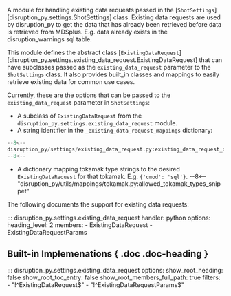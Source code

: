 A module for handling existing data requests passed in the [`ShotSettings`][disruption_py.settings.ShotSettings] class. 
Existing data requests are used by disruption_py to get the data that has already been retrieved before data is retrieved 
from MDSplus. E.g. data already exists in the disruption_warnings sql table.

This module defines the abstract class [`ExistingDataRequest`][disruption_py.settings.existing_data_request.ExistingDataRequest] that can have subclasses passed as the
`existing_data_request` parameter to the `ShotSettings` class.
It also provides built_in classes and mappings to easily retrieve existing data for common use cases.

Currently, these are the options that can be passed to the `existing_data_request` parameter in `ShotSettings`:

- A subclass of `ExistingDataRequest` from the `disruption_py.settings.existing_data_request` module.
- A string identifier in the `_existing_data_request_mappings` dictionary:
```python
--8<--
disruption_py/settings/existing_data_request.py:existing_data_request_dict
--8<--
```
- A dictionary mapping tokamak type strings to the desired `ExistingDataRequest` for that tokamak.  E.g. `{'cmod': 'sql'}`.
	--8<-- "disruption_py/utils/mappings/tokamak.py:allowed_tokamak_types_snippet"

The following documents the support for existing data requests:

::: disruption_py.settings.existing_data_request
    handler: python
	options:
	  heading_level: 2
	  members:
	  - ExistingDataRequest
	  - ExistingDataRequestParams

## Built-in Implemenations { .doc .doc-heading }

::: disruption_py.settings.existing_data_request
	options:
		show_root_heading: false
		show_root_toc_entry: false
		show_root_members_full_path: true
		filters:
		- "!^ExistingDataRequest$"
		- "!^ExistingDataRequestParams$"
